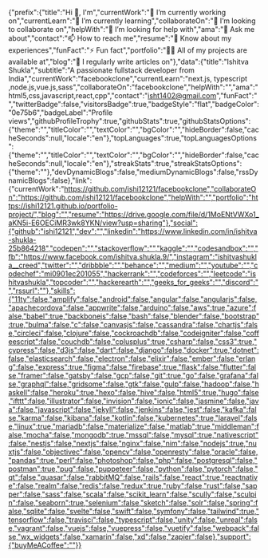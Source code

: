 {"prefix":{"title":"Hi 👋, I'm","currentWork":"🔭 I’m currently working on","currentLearn":"🌱 I’m currently learning","collaborateOn":"👯 I’m looking to collaborate on","helpWith":"🤝 I’m looking for help with","ama":"💬 Ask me about","contact":"📫 How to reach me","resume":"📄 Know about my experiences","funFact":"⚡ Fun fact","portfolio":"👨‍💻 All of my projects are available at","blog":"📝 I regularly write articles on"},"data":{"title":"Ishitva Shukla","subtitle":"A passionate fullstack developer from India","currentWork":"facebookclone","currentLearn":"next.js, typescript ,node.js,vue.js,sass","collaborateOn":"facebookclone","helpWith":"","ama":"html5,css,javascript,react,cpp","contact":"isht1402@gmail.com","funFact":"","twitterBadge":false,"visitorsBadge":true,"badgeStyle":"flat","badgeColor":"0e75b6","badgeLabel":"Profile views","githubProfileTrophy":true,"githubStats":true,"githubStatsOptions":{"theme":"","titleColor":"","textColor":"","bgColor":"","hideBorder":false,"cacheSeconds":null,"locale":"en"},"topLanguages":true,"topLanguagesOptions":{"theme":"","titleColor":"","textColor":"","bgColor":"","hideBorder":false,"cacheSeconds":null,"locale":"en"},"streakStats":true,"streakStatsOptions":{"theme":""},"devDynamicBlogs":false,"mediumDynamicBlogs":false,"rssDynamicBlogs":false},"link":{"currentWork":"https://github.com/ishi12121/facebookclone","collaborateOn":"https://github.com/ishi12121/facebookclone","helpWith":"","portfolio":"https://ishi12121.github.io/portfolio-project/","blog":"","resume":"https://drive.google.com/file/d/1MoENtVWXo1_aKN5i-E6OECiMR3wk8YKN/view?usp=sharing"},"social":{"github":"ishi12121","dev":"","linkedin":"https://www.linkedin.com/in/ishitva-shukla-25b864218","codepen":"","stackoverflow":"","kaggle":"","codesandbox":"","fb":"https://www.facebook.com/ishitva.shukla.9/","instagram":"ishitvashukla__creed","twitter":"","dribbble":"","behance":"","medium":"","youtube":"","codechef":"mi0901ec201055","hackerrank":"","codeforces":"","leetcode":"ishitvashukla","topcoder":"","hackerearth":"","geeks_for_geeks":"","discord":"","rssurl":""},"skills":{"11ty":false,"amplify":false,"android":false,"angular":false,"angularjs":false,"apachecordova":false,"appwrite":false,"arduino":false,"aws":true,"azure":false,"babel":true,"backbonejs":false,"bash":false,"blender":false,"bootstrap":true,"bulma":false,"c":false,"canvasjs":false,"cassandra":false,"chartjs":false,"circleci":false,"clojure":false,"cockroachdb":false,"codeigniter":false,"coffeescript":false,"couchdb":false,"cplusplus":true,"csharp":false,"css3":true,"cypress":false,"d3js":false,"dart":false,"django":false,"docker":true,"dotnet":false,"elasticsearch":false,"electron":false,"elixir":false,"ember":false,"erlang":false,"express":true,"figma":false,"firebase":true,"flask":false,"flutter":false,"framer":false,"gatsby":false,"gcp":false,"git":true,"go":false,"grafana":false,"graphql":false,"gridsome":false,"gtk":false,"gulp":false,"hadoop":false,"haskell":false,"heroku":true,"hexo":false,"hive":false,"html5":true,"hugo":false,"ifttt":false,"illustrator":false,"invision":false,"ionic":false,"jasmine":false,"java":false,"javascript":false,"jekyll":false,"jenkins":false,"jest":false,"kafka":false,"karma":false,"kibana":false,"kotlin":false,"kubernetes":true,"laravel":false,"linux":true,"mariadb":false,"materialize":false,"matlab":true,"middleman":false,"mocha":false,"mongodb":true,"mssql":false,"mysql":true,"nativescript":false,"nestjs":false,"nextjs":false,"nginx":false,"nim":false,"nodejs":true,"nuxtjs":false,"objectivec":false,"opencv":false,"openresty":false,"oracle":false,"pandas":true,"perl":false,"photoshop":false,"php":false,"postgresql":false,"postman":true,"pug":false,"puppeteer":false,"python":false,"pytorch":false,"qt":false,"quasar":false,"rabbitMQ":false,"rails":false,"react":true,"reactnative":false,"realm":false,"redis":false,"redux":true,"ruby":false,"rust":false,"sapper":false,"sass":false,"scala":false,"scikit_learn":false,"scully":false,"sculpin":false,"seaborn":true,"selenium":false,"sketch":false,"solr":false,"spring":false,"sqlite":false,"svelte":false,"swift":false,"symfony":false,"tailwind":true,"tensorflow":false,"travisci":false,"typescript":false,"unity":false,"unreal":false,"vagrant":false,"vuejs":false,"vuepress":false,"vuetify":false,"webpack":false,"wx_widgets":false,"xamarin":false,"xd":false,"zapier":false},"support":{"buyMeACoffee":""}}
